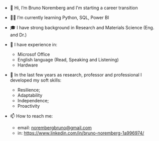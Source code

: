 - 👋 Hi, I’m Bruno Noremberg and I'm starting a career transition
- 👨‍💻 I’m currently learning Python, SQL, Power BI
- 🎓 I have strong background in Research and Materials Science (Eng. and Dr.)
- 📁 I have experience in:
   - Microsof Office
   - English language (Read, Speaking and Listening)
   - Hardware

- 🧠 In the last few years as research, professor and professional I developed my soft skills:
   - Resilience;
   - Adaptability
   - Independence;
   - Proactivity

- 📫 How to reach me:
   - email: norembergbruno@gmail.com 
   - in: https://www.linkedin.com/in/bruno-noremberg-1a996974/
   
  

<!---
89bruno/89bruno is a ✨ special ✨ repository because its `README.md` (this file) appears on your GitHub profile.
You can click the Preview link to take a look at your changes.
--->
